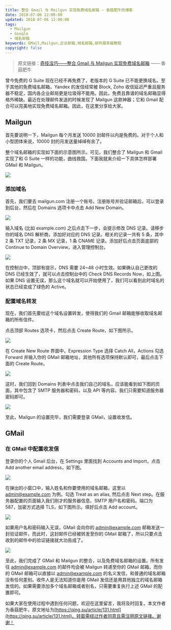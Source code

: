 ```yaml
---
title: 整合 Gmail 与 Mailgun 实现免费域名邮箱 — 香菇肥牛的博客
date: 2018-07-06 12:00:00
updated: 2018-07-06 12:00:00
tags:
  - Mailgun
  - Google
  - 域名邮箱
keywords: GMail,Mailgun,企业邮箱,域名邮箱,邮件服务器教程
copyright: false
---
```


> 原文链接：[奇技淫巧——整合 Gmail 与 Mailgun 实现免费域名邮箱](https://qing.su/article/131.html) —— 香菇肥牛

曾今免费的 G Suite 现在已经不再免费了，老版本的 G Suite 已不能更换域名。至于其他的免费域名邮箱，Yandex 的发信经常被 Block, Zoho 收信延迟严重且服务器不稳定，国内各企业邮局更是垃圾得不能用。因此，免费且靠谱的域名邮箱显得格外稀缺。最近在处理邮件发送的时候发现了 Mailgun 这款神器；它和 Gmail 配合可以完美地实现免费域名邮箱。因此，在这里分享给大家。

<!--more-->

## Mailgun

首先要说明一下，Mailgun 每个月发送 10000 封邮件以内是免费的。对于个人和小型团体来说，10000 封的月发送量绰绰有余了。

整个域名邮箱的实现如下面的示意图所示。可见，我们整合了 Mailgun 和 Gmail 实现了和 G Suite 一样的功能，曲线救国。下面我就来介绍一下具体怎样部署 GMail 和 Mailgun。

![](https://img.iszy.xyz/20190318213136.png)

### 添加域名

首先，我们要去 mailgun.com 注册一个账号。注册账号并验证邮箱后，可以登录到后台，然后在 Domains 选项卡中点击 Add New Domain。

![](https://img.iszy.xyz/20190318213148.png)

输入域名 (比如 example.com) 之后点击下一步，会提示修改 DNS 记录。请移步你的域名 DNS 解析商，添加好对应的 DNS 记录。相关的记录一共有 5 条，其中 2 条 TXT 记录，2 条 MX 记录，1 条 CNAME 记录。添加好后点击页面底部的 Continue to Domain Overview，进入管理控制台。

![](https://img.iszy.xyz/20190318213158.png)

在控制台中，顶部有提示，DNS 需要 24~48 小时生效。如果确认自己更改的 DNS 已经生效了，就可以点击控制台中的 Check DNS Records Now，如上图。如果 DNS 设置无误，那么这个域名就可以开始使用了，我们可以看到此时域名的状态已经变成了绿色的 Active。

### 配置域名转发

现在，我们首先要给这个域名设置转发，使得我们的 Gmail 邮箱能够收取域名邮箱的所有信件。

点击顶部 Routes 选项卡，然后点击 Create Route，如下图所示。

![](https://img.iszy.xyz/20190318213212.png)

在 Create New Route 界面中，Expression Type 选择 Catch All，Actions 勾选 Forward 并输入你的 GMail 邮箱地址，其他所有选项保持默认即可，最后点击下面的 Create Route。

![](https://img.iszy.xyz/20190318213224.png)

这时，我们回到 Domains 列表中点击我们自己的域名，应该能看到如下图的页面，其中包含了 SMTP 服务器和密码，以及 API 等内容。我们只需要知道服务器密码即可。

![](https://img.iszy.xyz/20190318213235.png)

至此，Mailgun 的设置完毕，我们需要登录 GMail，设置收发信。

## GMail

### 在 GMail 中配置收发信

登录你的个人 Gmail 后台，在 Settings 里面找到 Accounts and Import，点击 Add another email address，如下图。

![](https://img.iszy.xyz/20190318213248.png)

在弹出的小窗口中，输入姓名和你要使用的域名邮箱，这里以 admin@example.com 为例。勾选 Treat as an alias, 然后点击 Next step。在服务器配置的页面输入我们刚才的服务器信息、SMTP 用户名和密码。端口为 587，加密方式选择 TLS，如下图所示。填好后点击 Add account。

![](https://img.iszy.xyz/20190318213257.png)

如果用户名和密码输入无误，GMail 会向你的 admin@example.com 邮箱发送一封验证邮件，而此时，这封邮件已经被转发至你的 GMail 邮箱了，所以只要点击收到的邮件中的验证链接就大功告成了。

![](https://img.iszy.xyz/20190318213309.png)

至此，我们完成了 GMail 和 Mailgun 的整合，以及免费域名邮箱的设置。所有发往 admin@example.com 的邮件均会被 Mailgun 转递至你的 GMail 邮箱，而你的 GMail 邮箱可以直接以 admin@example.com 的名义发信，和普通的域名邮箱没有任何差别。收件人是无法知道你是用 GMail 发信还是用其他独立的域名邮箱发信的。如果需要添加多个域名邮箱或者别名，只需要重复执行上述 GMail 的配置即可。

如果大家在使用过程中遇到任何问题，欢迎在这里留言，我将及时回复。本文作者为香菇肥牛，原文地址为[https://qing.su/article/131.html](https://qing.su/article/131.html)。转载需经过作者同意且需注明原文链接。谢谢！
